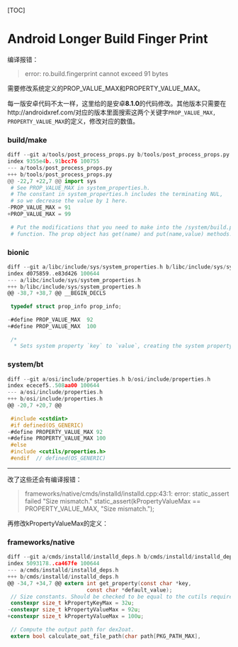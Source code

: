 [TOC]

# Android Longer Build Finger Print

编译报错：

> error: ro.build.fingerprint cannot exceed 91 bytes

需要修改系统定义的PROP_VALUE_MAX和PROPERTY_VALUE_MAX。

每一版安卓代码不太一样，这里给的是安卓**8.1.0**的代码修改。其他版本只需要在http://androidxref.com/对应的版本里面搜索这两个关键字```PROP_VALUE_MAX, PROPERTY_VALUE_MAX```的定义，修改对应的数值。

### build/make

```python
diff --git a/tools/post_process_props.py b/tools/post_process_props.py
index 9355e4b..91bcc76 100755
--- a/tools/post_process_props.py
+++ b/tools/post_process_props.py
@@ -22,7 +22,7 @@ import sys
 # See PROP_VALUE_MAX in system_properties.h.
 # The constant in system_properties.h includes the terminating NUL,
 # so we decrease the value by 1 here.
-PROP_VALUE_MAX = 91
+PROP_VALUE_MAX = 99
 
 # Put the modifications that you need to make into the /system/build.prop into this
 # function. The prop object has get(name) and put(name,value) methods.
```

### bionic

```c
diff --git a/libc/include/sys/system_properties.h b/libc/include/sys/system_properties.h
index d075859..e83d426 100644
--- a/libc/include/sys/system_properties.h
+++ b/libc/include/sys/system_properties.h
@@ -38,7 +38,7 @@ __BEGIN_DECLS
 
 typedef struct prop_info prop_info;
 
-#define PROP_VALUE_MAX  92
+#define PROP_VALUE_MAX  100
 
 /*
  * Sets system property `key` to `value`, creating the system property if it doesn't already exist.
```

### system/bt

```c
diff --git a/osi/include/properties.h b/osi/include/properties.h
index ececef5..508aa00 100644
--- a/osi/include/properties.h
+++ b/osi/include/properties.h
@@ -20,7 +20,7 @@
 
 #include <cstdint>
 #if defined(OS_GENERIC)
-#define PROPERTY_VALUE_MAX 92
+#define PROPERTY_VALUE_MAX 100
 #else
 #include <cutils/properties.h>
 #endif  // defined(OS_GENERIC)
```

-------

改了这些还会有编译报错：

> frameworks/native/cmds/installd/installd.cpp:43:1: error: static_assert failed "Size mismatch."
> static_assert(kPropertyValueMax == PROPERTY_VALUE_MAX, "Size mismatch.");

再修改kPropertyValueMax的定义：

### frameworks/native

```c
diff --git a/cmds/installd/installd_deps.h b/cmds/installd/installd_deps.h
index 5093178..ca467fe 100644
--- a/cmds/installd/installd_deps.h
+++ b/cmds/installd/installd_deps.h
@@ -34,7 +34,7 @@ extern int get_property(const char *key,
                         const char *default_value);
 // Size constants. Should be checked to be equal to the cutils requirements.
 constexpr size_t kPropertyKeyMax = 32u;
-constexpr size_t kPropertyValueMax = 92u;
+constexpr size_t kPropertyValueMax = 100u;
 
 // Compute the output path for dex2oat.
 extern bool calculate_oat_file_path(char path[PKG_PATH_MAX],
```

